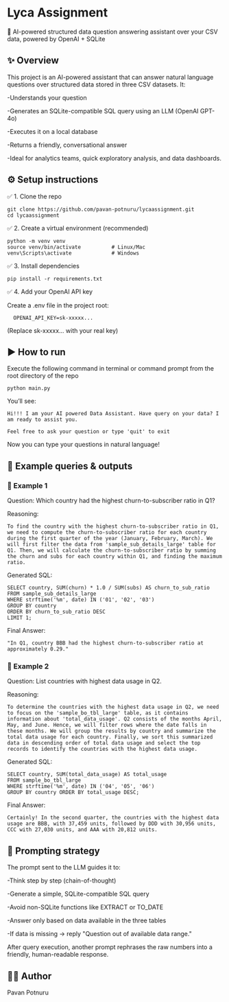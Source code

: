 # Lyca Assignment
🧠 AI-powered structured data question answering assistant over your CSV data, powered by OpenAI + SQLite

## ✨ Overview
This project is an AI-powered assistant that can answer natural language questions over structured data stored in three CSV datasets.
It:

  -Understands your question
  
  -Generates an SQLite-compatible SQL query using an LLM (OpenAI GPT-4o)

  -Executes it on a local database

  -Returns a friendly, conversational answer

  -Ideal for analytics teams, quick exploratory analysis, and data dashboards.

## ⚙ Setup instructions
✅ 1. Clone the repo

    git clone https://github.com/pavan-potnuru/lycaassignment.git
    cd lycaassignment

✅ 2. Create a virtual environment (recommended)

    python -m venv venv
    source venv/bin/activate          # Linux/Mac
    venv\Scripts\activate             # Windows

✅ 3. Install dependencies

    pip install -r requirements.txt

✅ 4. Add your OpenAI API key

  Create a .env file in the project root:
  
      OPENAI_API_KEY=sk-xxxxx...
  (Replace sk-xxxxx... with your real key)

## ▶ How to run

  Execute the following command in terminal or command prompt from the root directory of the repo

    python main.py
    
  You’ll see:

    Hi!!! I am your AI powered Data Assistant. Have query on your data? I am ready to assist you.

    Feel free to ask your question or type 'quit' to exit
Now you can type your questions in natural language!

## 🧪 Example queries & outputs
### 📌 Example 1
  Question: Which country had the highest churn-to-subscriber ratio in Q1?

  Reasoning:

    To find the country with the highest churn-to-subscriber ratio in Q1, we need to compute the churn-to-subscriber ratio for each country during the first quarter of the year (January, February, March). We will first filter the data from 'sample_sub_details_large' table for Q1. Then, we will calculate the churn-to-subscriber ratio by summing the churn and subs for each country within Q1, and finding the maximum ratio.

  Generated SQL:

    SELECT country, SUM(churn) * 1.0 / SUM(subs) AS churn_to_sub_ratio
    FROM sample_sub_details_large
    WHERE strftime('%m', date) IN ('01', '02', '03')
    GROUP BY country
    ORDER BY churn_to_sub_ratio DESC
    LIMIT 1;

  Final Answer:

    "In Q1, country BBB had the highest churn-to-subscriber ratio at approximately 0.29."

### 📌 Example 2
  Question: List countries with highest data usage in Q2.

  Reasoning:

    To determine the countries with the highest data usage in Q2, we need to focus on the 'sample_bo_tbl_large' table, as it contains information about 'total_data_usage'. Q2 consists of the months April, May, and June. Hence, we will filter rows where the date falls in these months. We will group the results by country and summarize the total data usage for each country. Finally, we sort this summarized data in descending order of total data usage and select the top records to identify the countries with the highest data usage.
    
  Generated SQL:

    SELECT country, SUM(total_data_usage) AS total_usage 
    FROM sample_bo_tbl_large 
    WHERE strftime('%m', date) IN ('04', '05', '06') 
    GROUP BY country ORDER BY total_usage DESC;

  Final Answer:

    Certainly! In the second quarter, the countries with the highest data usage are BBB, with 37,459 units, followed by DDD with 30,956 units, CCC with 27,030 units, and AAA with 20,812 units.

## 🧠 Prompting strategy
  The prompt sent to the LLM guides it to:

  -Think step by step (chain-of-thought)

  -Generate a simple, SQLite-compatible SQL query

  -Avoid non-SQLite functions like EXTRACT or TO_DATE

  -Answer only based on data available in the three tables

  -If data is missing → reply "Question out of available data range."

After query execution, another prompt rephrases the raw numbers into a friendly, human-readable response.

## 🧑‍💻 Author

  Pavan Potnuru
